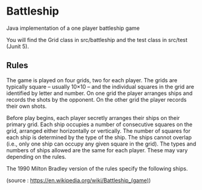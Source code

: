 # Battleship
Java implementation of a one player battleship game

You will find the Grid class in src/battleship and the test class in src/test (Junit 5).

## Rules 

The game is played on four grids, two for each player. The grids are typically square – usually 10×10 – and the individual squares in the grid are identified by letter and number. On one grid the player arranges ships and records the shots by the opponent. On the other grid the player records their own shots.

Before play begins, each player secretly arranges their ships on their primary grid. Each ship occupies a number of consecutive squares on the grid, arranged either horizontally or vertically. The number of squares for each ship is determined by the type of the ship. The ships cannot overlap (i.e., only one ship can occupy any given square in the grid). The types and numbers of ships allowed are the same for each player. These may vary depending on the rules.

The 1990 Milton Bradley version of the rules specify the following ships.

(source : https://en.wikipedia.org/wiki/Battleship_(game))

